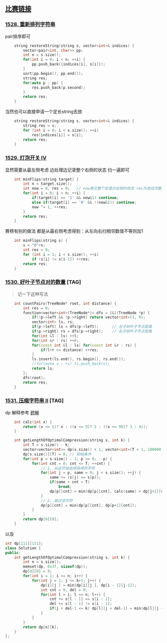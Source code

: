 ## [比赛链接](https://leetcode-cn.com/contest/weekly-contest-199/)

### [1528. 重新排列字符串](https://leetcode-cn.com/problems/shuffle-string/)

pair排序即可

```c++
    string restoreString(string s, vector<int>& indices) {
        vector<pair<int, char>> pp;
        int n = s.size();
        for(int i = 0; i < n; ++i) {
            pp.push_back({indices[i], s[i]});
        }
        sort(pp.begin(), pp.end());
        string res;
        for(auto p : pp) {
            res.push_back(p.second);
        }
        return res;
    }
```

当然也可以直接申请一个定长string去放

```c++
    string restoreString(string s, vector<int>& indices) {
        string res = s;
        for (int i = 0; i < s.size(); ++i)
            res[indices[i]] = s[i];
        return res;
    }
```



### [1529. 灯泡开关 IV](https://leetcode-cn.com/problems/bulb-switcher-iv/)

显然需要从最左侧考虑 边处理边记录整个右侧的状态 扫一遍即可

```c++
    int minFlips(string target) {
        int n = target.size();
        int now = 0, res = 0;	// now表示整个处理点右侧的状态 res为改动次数
        for(int i = 0; i < n; ++i) {
            if(target[i] == '1' && now&1) continue;
            else if(target[i] == '0' && !(now&1)) continue;
            now ^= 1, ++res;
        }
        return res;
    }
```

赛榜有别的做法 都是从最右侧考虑得到：从左向右扫相邻数值不等则加1

```c++
    int minFlips(string s) {
        s = "0"+s;
        int res = 0;
        for (int i = 1; i < s.size(); ++i)
            if (s[i] != s[i-1]) ++res;
        return res;
    }
```



### [1530. 好叶子节点对的数量](https://leetcode-cn.com/problems/number-of-good-leaf-nodes-pairs/) [TAG]

>   记一下这种写法

```c++
    int countPairs(TreeNode* root, int distance) {
        int res = 0;
        function<vector<int>(TreeNode*)> dfs = [&](TreeNode *p) {
            if(!p->left && !p->right) return vector<int>(1, 0);
            vector<int> ls, rs;
            if(p->left) ls = dfs(p->left);		// 左子树叶子节点距离
            if(p->right) rs = dfs(p->right);	// 右子树叶子节点距离
            for(int &l : ls) ++l;
            for(int &r : rs) ++r;
            for(const int &l : ls) for(const int &r : rs) {
                if(l+r <= distance) ++res;
            }
            ls.insert(ls.end(), rs.begin(), rs.end());
            //for(auto v : rs) ls.push_back(v);
            return ls;
        };
        dfs(root);
        return res;
    }
```

### [1531. 压缩字符串 II](https://leetcode-cn.com/problems/string-compression-ii/) [TAG]

dp 解释参考 [题解](https://leetcode-cn.com/problems/string-compression-ii/solution/dong-tai-gui-hua-shi-jian-on3kong-jian-on2-by-newh/)

```c++
    int calc(int x) {
        return (x <= 1)? x : ((x <= 9)? 2 : ((x <= 99)? 3 : 4));
    }

    int getLengthOfOptimalCompression(string s, int k) {
        int T = s.size() - k;
        vector<vector<int>> dp(s.size() + 1, vector<int>(T + 1, 100000));
        dp[s.size()][T] = 0; // 初始条件
        for(int p = s.size() - 1; p >= 0; --p) {
            for(int cnt = 0; cnt <= T; ++cnt) {
                // 1. 从此开始选择连续的字符
                for(int j = p, same = 0; j < s.size(); ++j) {
                    same += (s[j] == s[p]);
                    if(same + cnt > T)
                        break;
                    dp[p][cnt] = min(dp[p][cnt], calc(same) + dp[j+1][cnt + same]);
                }
                // 2. 跳过该字符
                dp[p][cnt] = min(dp[p][cnt], dp[p+1][cnt]);
            }
        }
        return dp[0][0];
    }
```

以及

```c++
int dp[111][111];
class Solution {
public:
    int getLengthOfOptimalCompression(string s, int k) {
        int n = s.size();
        memset(dp, 0x3f, sizeof(dp));
        dp[0][0] = 0;
        for(int i = 1; i <= n; i++) {
            for(int j = 1; j <= k+1; j++) {
                dp[i][j ] = min(dp[i][j ], dp[i - 1][j-1]);
                int cnt = 0, del = 0;
                for(int l = i; l <= n; l++) {
                    cnt += s[l - 1] == s[i - 1];
                    del += s[l - 1] != s[i - 1];
                    if(j + del-1 <= k) dp[l][j + del-1] = min(dp[l][j + del-1], dp[i - 1][j-1] + 1 + (cnt >= 100 ? 3 : cnt >= 10 ? 2 : cnt >= 2 ? 1: 0));
                }
            }
        }
        return dp[n][k];
    }
};
```
